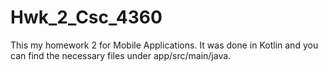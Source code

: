 # Hwk_2_Csc_4360
This my homework 2 for Mobile Applications. It was done in Kotlin and you can find the necessary files under app/src/main/java.
